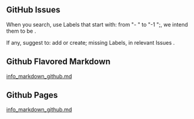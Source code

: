 ## GitHub Issues

When you search, use Labels that start with: from "- " to "-1 ";, we intend them to be .

If any, suggest to: add or create; missing Labels, in relevant Issues .

## Github Flavored Markdown

[info_markdown_github.md](assets/github_b/info_markdown_github.md)

## Github Pages

[info_markdown_github.md](assets/github_b/info_githubPages.md)

